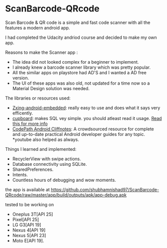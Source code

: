 # ScanBarcode-QRcode
Scan Barcode &amp; QR code is a simple and fast code scanner with all the features a modern android app.

I had completed the Udacity andriod course and decided to make my own app.

Reasons to make the Scanner app :
* The idea did not looked complex for a beginner to implement.
* I already knew a barcode scanner library which was pretty popular.
* All the similar apps on playstore had AD'S and I wanted a AD free version.
* The UI of these apps was also old, not updated for a time now so a Material Design solution was needed.

The libraries or resources used:
* [Zxing-android-embedded](https://github.com/journeyapps/zxing-android-embedded): really easy to use and does what it says very efficently.
* [cupboard](https://bitbucket.org/littlerobots/cupboard): makes SQL vey simple. you should atleast read it usage. [Read this for more info](http://guides.codepath.com/android/Easier-SQL-with-Cupboard)
* [CodePath Android Cliffnotes](http://guides.codepath.com/android): A crowdsourced resource for complete and up-to-date practical Android developer guides for any topic.
*youtube also helped as always.

Things I learned and implemented:
* RecyclerView with swipe actions.
* Database connectivity using SQLite.
* SharedPreferences.
* Intents.
* Countless hours of debugging and wow moments.


the app is available at https://github.com/shubhamnishad97/ScanBarcode-QRcode/raw/master/app/build/outputs/apk/app-debug.apk


tested to be working on 
* Oneplus 3T[API 25]
* Pixel[API 25]
* LG G3[API 19]
* Nexus 4[API 19]
* Nexus 5[API 23]
* Moto E[API 19].
 
